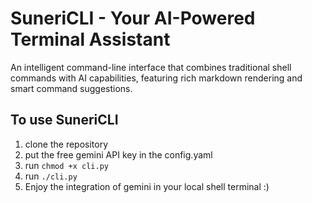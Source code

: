 # SuneriCLI - Your AI-Powered Terminal Assistant

An intelligent command-line interface that combines traditional shell commands with AI capabilities, featuring rich markdown rendering and smart command suggestions.

## To use SuneriCLI

1. clone the repository
2. put the free gemini API key in the config.yaml
3. run ```chmod +x cli.py```
4. run ```./cli.py```
5. Enjoy the integration of gemini in your local shell terminal :)

